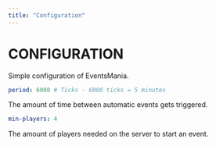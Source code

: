 ```yaml
---
title: "Configuration"
---
```


# CONFIGURATION
Simple configuration of EventsMania.

```yml
period: 6000 # Ticks - 6000 ticks = 5 minutes
``` 
The amount of time between automatic events gets triggered.

```yml
min-players: 4
```
The amount of players needed on the server to start an event.